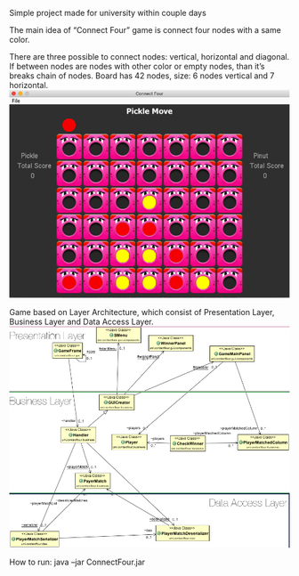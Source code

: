 Simple project made for university within couple days

The main idea of “Connect Four” game is connect four nodes with a same color. 

There are three possible to connect nodes: vertical, horizontal and diagonal. If between nodes are nodes with other color or empty nodes, than it’s breaks chain of nodes. Board has 42 nodes, size: 6 nodes vertical and 7 horizontal.
![alt tag](https://raw.githubusercontent.com/latyaodessa/connect-four-game/master/main-game-view.png)

Game based on Layer Architecture, which consist of Presentation Layer, Business Layer and Data Access Layer.
![alt tag](https://raw.githubusercontent.com/latyaodessa/connect-four-game/master/ClassDiagram.png)


How to run:
java –jar ConnectFour.jar
